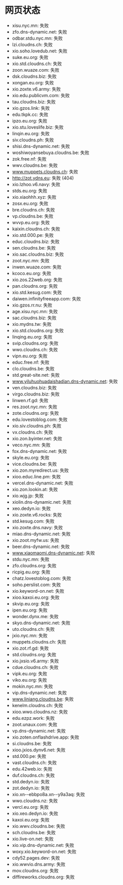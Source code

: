 # 网页状态
- xisu.nyc.mn: 失败
- zfo.dns-dynamic.net: 失败
- odbar.stdu.nyc.mn: 失败
- lzi.cloudns.ch: 失败
- xio.soho.lovedub.net: 失败
- suke.eu.org: 失败
- xio.std.cloudns.ch: 失败
- zoon.wuaze.com: 失败
- dsk.cloudns.biz: 失败
- xongan.eu.org: 失败
- xio.zoxte.v6.army: 失败
- xio.edu.publicvm.com: 失败
- tau.cloudns.biz: 失败
- xio.gzos.link: 失败
- edu.tkpk.cc: 失败
- ipzo.eu.org: 失败
- xio.stu.loveslife.biz: 失败
- linqin.eu.org: 失败
- siv.cloudns.ph: 失败
- shisi.dns-dynamic.net: 失败
- woshiwoyansebuya.cloudns.be: 失败
- zok.free.nf: 失败
- wwv.cloudns.be: 失败
- www.muppets.cloudns.ch: 失败
- http://zot.ydns.eu: 失败 (404)
- xio.lzhoo.v6.navy: 失败
- stds.eu.org: 失败
- xio.xiaohhh.xyz: 失败
- zosx.eu.org: 失败
- bre.cloudns.ch: 失败
- vp.cloudns.be: 失败
- wvvp.eu.org: 失败
- kaixin.cloudns.ch: 失败
- xio.std.000.pe: 失败
- educ.cloudns.biz: 失败
- sen.cloudns.be: 失败
- xio.sac.cloudns.biz: 失败
- zoot.nyc.mn: 失败
- inwen.wuaze.com: 失败
- kcoco.eu.org: 失败
- xio.zos.22web.org: 失败
- pan.cloudns.org: 失败
- xio.std.kesug.com: 失败
- daiwen.infinityfreeapp.com: 失败
- xio.gzos.rr.nu: 失败
- age.xisu.nyc.mn: 失败
- sac.cloudns.biz: 失败
- xio.mydns.tw: 失败
- xio.std.cloudns.org: 失败
- linqing.eu.org: 失败
- svip.cloudns.org: 失败
- wwo.cloudns.ch: 失败
- vipn.eu.org: 失败
- educ.free.nf: 失败
- clo.cloudns.be: 失败
- std.great-site.net: 失败
- www.yiluhuohuadaishadian.dns-dynamic.net: 失败
- ven.cloudns.biz: 失败
- virgo.cloudns.biz: 失败
- linwen.rf.gd: 失败
- res.zoot.nyc.mn: 失败
- zote.cloudns.org: 失败
- edu.lovestoblog.com: 失败
- xio.siv.cloudns.ph: 失败
- vx.cloudns.ch: 失败
- xio.zon.byinter.net: 失败
- veco.nyc.mn: 失败
- fox.dns-dynamic.net: 失败
- skyle.eu.org: 失败
- vice.cloudns.be: 失败
- xio.zon.myredirect.us: 失败
- xioo.educ.line.pm: 失败
- vercel.dns-dynamic.net: 失败
- xio.zon.lookin.at: 失败
- xio.wjg.jp: 失败
- xiolin.dns-dynamic.net: 失败
- xeo.dedyn.io: 失败
- xio.zoxte.v6.rocks: 失败
- std.kesug.com: 失败
- xio.zoxte.dns.navy: 失败
- miao.dns-dynamic.net: 失败
- xio.zoot.myfw.us: 失败
- beer.dns-dynamic.net: 失败
- www.xiaomaomi.dns-dynamic.net: 失败
- stdu.nyc.mn: 失败
- zfo.cloudns.org: 失败
- ricpig.eu.org: 失败
- chatz.lovestoblog.com: 失败
- soho.perslist.com: 失败
- xio.keyword-on.net: 失败
- xioo.kaxoi.eu.org: 失败
- skvip.eu.org: 失败
- ipen.eu.org: 失败
- wonder.dynx.me: 失败
- skyo.dns-dynamic.net: 失败
- uto.cloudns.ch: 失败
- jxio.nyc.mn: 失败
- muppets.cloudns.ch: 失败
- xio.zot.rf.gd: 失败
- std.cloudns.org: 失败
- xio.jxsio.v6.army: 失败
- cdue.cloudns.ch: 失败
- vipk.eu.org: 失败
- viko.eu.org: 失败
- mokin.nyc.mn: 失败
- vip.dns-dynamic.net: 失败
- www.liniang.cloudns.be: 失败
- kenelm.cloudns.ch: 失败
- xioo.wwo.cloudns.nz: 失败
- edu.ezpz.work: 失败
- zoot.unaux.com: 失败
- vp.dns-dynamic.net: 失败
- xio.zoten.onflashdrive.app: 失败
- si.cloudns.be: 失败
- xioo.jxios.dynv6.net: 失败
- std.000.pe: 失败
- vast.cloudns.ch: 失败
- edu.42web.io: 失败
- duf.cloudns.ch: 失败
- std.dedyn.io: 失败
- zot.dedyn.io: 失败
- xio.xn--ebbpo8a.xn--y9a3aq: 失败
- wwo.cloudns.nz: 失败
- vercl.eu.org: 失败
- xio.xeo.dedyn.io: 失败
- kaxoi.eu.org: 失败
- xio.wwv.cloudns.be: 失败
- sch.cloudns.be: 失败
- xio.live-on.net: 失败
- xio.vip.dns-dynamic.net: 失败
- woxy.xio.keyword-on.net: 失败
- cdy52.pages.dev: 失败
- xio.wwvio.dns.army: 失败
- mov.cloudns.org: 失败
- diffireworks.cloudns.org: 失败
